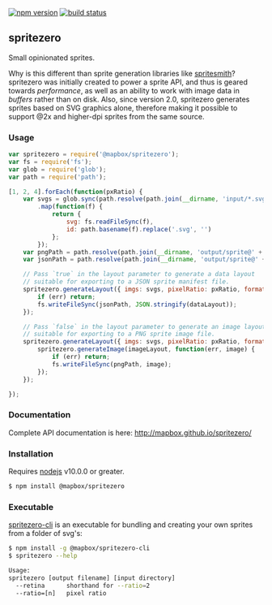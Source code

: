 [![npm version](https://badge.fury.io/js/%40mapbox%2Fspritezero.svg)](https://badge.fury.io/js/%40mapbox%2Fspritezero)
[![build status](https://secure.travis-ci.org/mapbox/spritezero.svg)](http://travis-ci.org/mapbox/spritezero)

## spritezero

Small opinionated sprites.

Why is this different than sprite generation libraries like [spritesmith](https://github.com/Ensighten/spritesmith)?
spritezero was initially created to power a sprite API, and thus is geared towards
_performance_, as well as an ability to work with image data in _buffers_
rather than on disk. Also, since version 2.0, spritezero generates sprites
based on SVG graphics alone, therefore making it possible to support @2x
and higher-dpi sprites from the same source.


### Usage
```js
var spritezero = require('@mapbox/spritezero');
var fs = require('fs');
var glob = require('glob');
var path = require('path');

[1, 2, 4].forEach(function(pxRatio) {
    var svgs = glob.sync(path.resolve(path.join(__dirname, 'input/*.svg')))
        .map(function(f) {
            return {
                svg: fs.readFileSync(f),
                id: path.basename(f).replace('.svg', '')
            };
        });
    var pngPath = path.resolve(path.join(__dirname, 'output/sprite@' + pxRatio + '.png'));
    var jsonPath = path.resolve(path.join(__dirname, 'output/sprite@' + pxRatio + '.json'));

    // Pass `true` in the layout parameter to generate a data layout
    // suitable for exporting to a JSON sprite manifest file.
    spritezero.generateLayout({ imgs: svgs, pixelRatio: pxRatio, format: true }, function(err, dataLayout) {
        if (err) return;
        fs.writeFileSync(jsonPath, JSON.stringify(dataLayout));
    });

    // Pass `false` in the layout parameter to generate an image layout
    // suitable for exporting to a PNG sprite image file.
    spritezero.generateLayout({ imgs: svgs, pixelRatio: pxRatio, format: false }, function(err, imageLayout) {
        spritezero.generateImage(imageLayout, function(err, image) {
            if (err) return;
            fs.writeFileSync(pngPath, image);
        });
    });

});

```


### Documentation

Complete API documentation is here:  http://mapbox.github.io/spritezero/


### Installation

Requires [nodejs](http://nodejs.org/) v10.0.0 or greater.

```bash
$ npm install @mapbox/spritezero
```


### Executable

[spritezero-cli](https://github.com/mapbox/spritezero-cli) is an executable for bundling and creating your own sprites from a folder of svg's:

```bash
$ npm install -g @mapbox/spritezero-cli
$ spritezero --help

Usage:
spritezero [output filename] [input directory]
  --retina      shorthand for --ratio=2
  --ratio=[n]   pixel ratio
```
